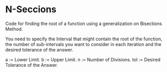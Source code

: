 # N-Seccions
Code for finding the root of a function using a generalization on Bisections Method.

You need to specify the Interval that might contain the root of the function, the number of sub-intervals you want to consider in each iteration and the desired tolerance of the answer. 

a := Lower Limit. 
b := Upper Limit. 
n := Number of Divisions. 
tol := Desired Tolerance of the Answer. 





